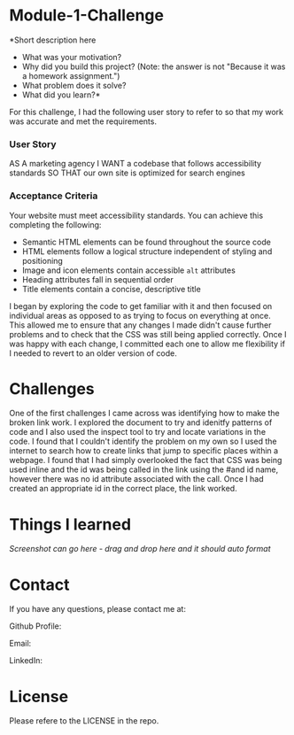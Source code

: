 # Module-1-Challenge

*Short description here
- What was your motivation?
- Why did you build this project? (Note: the answer is not "Because it was a homework assignment.")
- What problem does it solve?
- What did you learn?*

For this challenge, I had the following user story to refer to so that my work was accurate and met the requirements.

### User Story
AS A marketing agency
I WANT a codebase that follows accessibility standards
SO THAT our own site is optimized for search engines

### Acceptance Criteria

Your website must meet accessibility standards. You can achieve this completing the following:

* Semantic HTML elements can be found throughout the source code
* HTML elements follow a logical structure independent of styling and positioning
* Image and icon elements contain accessible `alt` attributes
* Heading attributes fall in sequential order
* Title elements contain a concise, descriptive title

I began by exploring the code to get familiar with it and then focused on individual areas as opposed to as trying to focus on everything at once. This allowed me to ensure that any changes I made didn't cause further problems and to check that the CSS was still being applied correctly. Once I was happy with each change, I committed each one to allow me flexibility if I needed to revert to an older version of code.

# Challenges 
 
 One of the first challenges I came across was identifying how to make the broken link work. I explored the document to try and idenitfy patterns of code and I also used the inspect tool to try and locate variations in the code. I found that I couldn't identify the problem on my own so I used the internet to search how to create links that jump to specific places within a webpage. I found that I had simply overlooked the fact that CSS was being used inline and the id was being called in the link using the #and id name, however there was no id attribute associated with the call. Once I had created an appropriate id in the correct place, the link worked.

# Things I learned

*Screenshot can go here - drag and drop here and it should auto format* 
 
# Contact

If you have any questions, please contact me at: 
 
  Github Profile: [ ]( )  

  Email:  

  LinkedIn: [ ]( )
  
  # License
  
  Please refere to the LICENSE in the repo.
